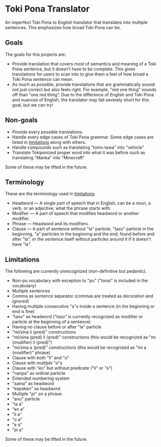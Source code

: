 # Toki Pona Translator

An imperfect Toki Pona to English translator that translates into multiple sentences. This emphasizes how broad Toki Pona can be.

## Goals

The goals for this projects are:

- Provide translation that covers most of semantics and meaning of a Toki Pona sentence, but it doesn't have to be complete. This gives translations for users to scan into to give them a feel of how broad a Toki Pona sentence can mean.
- As much as possible, provide translations that are grammatically sound: not just correct but also feels right. For example, "red one thing" sounds off than "one red thing". Due to the difference of English and Toki Pona and nuances of English, the translator may fall severely short for this goal, but we can try!

## Non-goals

- Provide every possible translations.
- Handle every edge cases of Toki Pona grammar. Some edge cases are listed in [limitations] along with others.
- Handle compounds such as translating "tomo tawa" into "vehicle"
- Translate Tokiponized proper word into what it was before such as translating "Manka" into "Minecraft"

Some of these may be lifted in the future.

## Terminology

These are the terminology used in [limitations]

- Headword &mdash; A single part of speech that in English, can be a noun, a verb, or an adjective; what the phrase starts with.
- Modifier &mdash; A part of speech that modifies headword or another modifier.
- Phrase &mdash; Headword and its modifiers.
- Clause &mdash; A part of sentence without "la" particle, "taso" particle in the beginning, "a" particles in the beginning and the end; found before and after "la", or the sentence itself without particles around it if it doesn't have "la".

## Limitations

[limitations]: #limitations

The following are currently unrecognized (non-definitive but pedantic).

- Non-pu vocabulary with exception to "pu" ("tonsi" is included in the vocabulary)
- Multiple sentences
- Comma as sentence separator (commas are treated as decoration and ignored)
- Having multiple consecutive "a"s inside a sentence (in the beginning or end is fine)
- "taso" as headword ("taso" is currently recognized as modifier or particle at the beginning of a sentence)
- Having no clause before or after "la" particle
- "mi/sina li (pred)" constructions
- "mi/sina (pred) li (pred)" constructions (this would be recognized as "mi (modifier) li (pred)")
- "mi/sina a (pred)" constructions (this would be recognized as "mi a (modifier)" phrase)
- Clause with both "li" and "o"
- Clause with multiple "o"s
- Clause with "en" but without predicate ("li" or "o")
- "nanpa" as ordinal particle
- Extended numbering system
- "sama" as headword
- "kepeken" as headword
- Multiple "pi" on a phrase
- "anu" particle
- "la a"
- "en a"
- "li a"
- "o a"
- "e a"
- "pi a"

Some of these may be lifted in the future.

